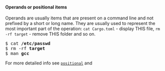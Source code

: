 #### Operands or positional items

Operands are usually items that are present on a command line and not prefixed by a short or
long name. They are usually used to represent the most important part of the operation:
`cat Cargo.toml` - display THIS file, `rm -rf target` - remove THIS folder and so on.

<div class="code-wrap">
<pre>
$ cat <span style="font-weight: bold">/etc/passwd</span>
$ rm -rf <span style="font-weight: bold">target</span>
$ man <span style="font-weight: bold">gcc</span>
</pre>
</div>


For more detailed info see [`positional`](crate::positional) and
